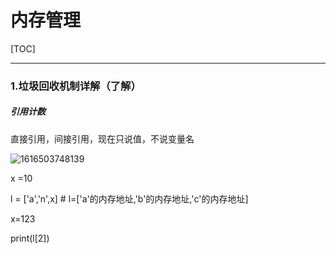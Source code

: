# 内存管理

[TOC]

------

### 1.垃圾回收机制详解（了解）



##### 引用计数

直接引用，间接引用，现在只说值，不说变量名

![1616503748139](C:\Users\八块腹肌\AppData\Roaming\Typora\typora-user-images\1616503748139.png)



x =10

l = ['a','n',x]     # l=['a'的内存地址,'b'的内存地址,'c'的内存地址]

x=123

print(l[2])

